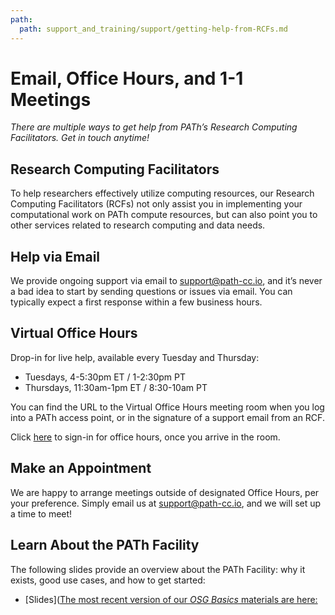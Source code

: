 ```yaml
---
path:
  path: support_and_training/support/getting-help-from-RCFs.md
---
```


Email, Office Hours, and 1-1 Meetings 
====================================
 

*There are multiple ways to get help from PATh’s Research Computing Facilitators. Get in touch anytime!*


## Research Computing Facilitators

To help researchers effectively utilize computing resources, our
Research Computing Facilitators (RCFs) not only assist you in
implementing your computational work on PATh compute resources, but can
also point you to other services related to research computing and data
needs. 

## Help via Email

We provide ongoing support via email to support@path-cc.io, and it’s
never a bad idea to start by sending questions or issues via email. You
can typically expect a first response within a few business hours.


## Virtual Office Hours

Drop-in for live help, available every Tuesday and Thursday:

- Tuesdays, 4-5:30pm ET / 1-2:30pm PT
- Thursdays, 11:30am-1pm ET / 8:30-10am PT

You can find the URL to the Virtual Office Hours meeting room when you
log into a PATh access point, or in the signature of a support email
from an RCF.

Click [here](https://docs.google.com/forms/d/e/1FAIpQLSd3K78Xx1Vo-KjqW_2y0YKcUMXrEsKXWk3I1Aww64RL22QpnQ/viewform) to sign-in for office hours, once you arrive in the room. 

## Make an Appointment

We are happy to arrange meetings outside of designated Office Hours, per
your preference. Simply email us at support@path-cc.io, and we will set
up a time to meet!

## Learn About the PATh Facility

The following slides provide an overview about the PATh Facility: why it exists, good use cases, and how to get started: 

* [Slides]([The most recent version of our *OSG Basics* materials are here: ](https://docs.google.com/presentation/d/10Axe-Y1Mh_-fZrRXOjhvaOVTHybbHdW39PXxydb8-Qs/edit#slide=id.g10c0fd09133_0_7)

